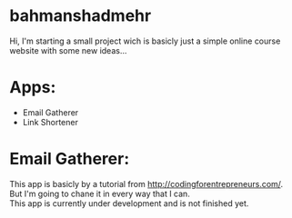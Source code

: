 # bahmanshadmehr
Hi, I'm starting a small project wich is basicly just a simple online course website with some new ideas...  
# Apps:
- Email Gatherer
- Link Shortener
# Email Gatherer:
This app is basicly by a tutorial from http://codingforentrepreneurs.com/. But I'm going to chane it in every way that I can.  
This app is currently under development and is not finished yet.
